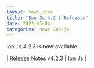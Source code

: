 ```yaml
---
layout: news_item
title: "Ion Js 4.2.3 Released"
date: 2022-05-04
categories: news ion-js
---
```


Ion Js 4.2.3 is now available.

| [Release Notes v4.2.3](https://github.com/amazon-ion/ion-js/releases/tag/v4.2.3) | [Ion Js](https://github.com/amazon-ion/ion-js) |

